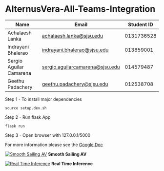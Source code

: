 # AlternusVera-All-Teams-Integration


|Name| Email | Student ID|
|---|---|---|
|Achalaesh Lanka| achalaesh.lanka@sjsu.edu|0131736528 |
|Indrayani Bhalerao|indrayani.bhalerao@sjsu.edu|013859001|
|Sergio Aguilar Camarena|sergio.aguilarcamarena@sjsu.edu|014579487|
|Geethu Padachery| geethu.padachery@sjsu.edu|012538708 |



Step 1 - To install major dependencies 

```
source setup.dev.sh
```

Step 2 - Run flask App

```
flask run 
```

Step 3 - Open browser with 127.0.0.1/5000

For more information please see the [Google Doc](https://docs.google.com/document/d/17pD0K0t1YEezrfjzWo_tsMyBDtH1pCgkh3Z8pAdx5gI/edit?usp=sharing)

[![Smooth Sailing AV](https://colab.research.google.com/assets/colab-badge.svg)](https://colab.research.google.com/drive/1MAPOE3_XRyD43abbRHEkOWoz8j90mGWZ?usp=sharing)
**Smooth Sailing AV**

[![Real Time Inference](https://colab.research.google.com/assets/colab-badge.svg)](https://colab.research.google.com/drive/1H0UR4-fYX3kzuIiz25MSLsFcu_7XbfRE?usp=sharing)
**Real Time Inference**


